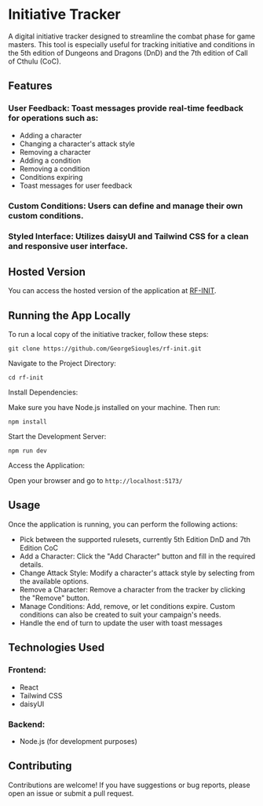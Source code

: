 # Initiative Tracker

A digital initiative tracker designed to streamline the combat phase for game masters. This tool is especially useful for tracking initiative and conditions in the 5th edition of Dungeons and Dragons (DnD) and the 7th edition of Call of Cthulu (CoC).

## Features

### User Feedback: Toast messages provide real-time feedback for operations such as:

- Adding a character
- Changing a character's attack style
- Removing a character
- Adding a condition
- Removing a condition
- Conditions expiring
- Toast messages for user feedback

### Custom Conditions: Users can define and manage their own custom conditions.

### Styled Interface: Utilizes daisyUI and Tailwind CSS for a clean and responsive user interface.

## Hosted Version

You can access the hosted version of the application at [RF-INIT](https://rf-init.vercel.app/).

## Running the App Locally

To run a local copy of the initiative tracker, follow these steps:

```
git clone https://github.com/GeorgeSiougles/rf-init.git
```

Navigate to the Project Directory:

```
cd rf-init
```

Install Dependencies:

Make sure you have Node.js installed on your machine. Then run:

```
npm install
```

Start the Development Server:

```
npm run dev
```

Access the Application:

Open your browser and go to `http://localhost:5173/`

## Usage

Once the application is running, you can perform the following actions:

- Pick between the supported rulesets, currently 5th Edition DnD and 7th Edition CoC
- Add a Character: Click the "Add Character" button and fill in the required details.
- Change Attack Style: Modify a character's attack style by selecting from the available options.
- Remove a Character: Remove a character from the tracker by clicking the "Remove" button.
- Manage Conditions: Add, remove, or let conditions expire. Custom conditions can also be created to suit your campaign's needs.
- Handle the end of turn to update the user with toast messages

## Technologies Used

### Frontend:

- React
- Tailwind CSS
- daisyUI

### Backend:

- Node.js (for development purposes)

## Contributing

Contributions are welcome! If you have suggestions or bug reports, please open an issue or submit a pull request.
